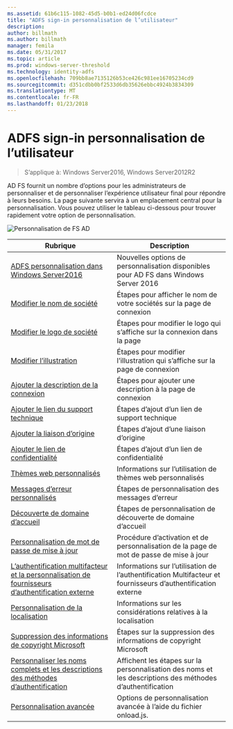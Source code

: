 ```yaml
---
ms.assetid: 61b6c115-1082-45d5-b0b1-ed24d06fcdce
title: "ADFS sign-in personnalisation de l’utilisateur"
description: 
author: billmath
ms.author: billmath
manager: femila
ms.date: 05/31/2017
ms.topic: article
ms.prod: windows-server-threshold
ms.technology: identity-adfs
ms.openlocfilehash: 709bb8ae7135126b53ce426c981ee16705234cd9
ms.sourcegitcommit: d351cdbb0bf2533d6db35626ebbc4924b3834309
ms.translationtype: MT
ms.contentlocale: fr-FR
ms.lasthandoff: 01/23/2018
---
```

# <a name="ad-fs-user-sign-in-customization"></a>ADFS sign-in personnalisation de l’utilisateur

>S’applique à: Windows Server2016, Windows Server2012R2

AD FS fournit un nombre d’options pour les administrateurs de personnaliser et de personnaliser l’expérience utilisateur final pour répondre à leurs besoins.  La page suivante servira à un emplacement central pour la personnalisation.  Vous pouvez utiliser le tableau ci-dessous pour trouver rapidement votre option de personnalisation.



![Personnalisation de FS AD](media/AD-FS-user-sign-in-customization/ADFS_Blue_Custom2.png) 
    
  







Rubrique|Description|
-----|-----|
[ADFS personnalisation dans Windows Server2016](AD-FS-Customization-in-Windows-Server-2016.md)|Nouvelles options de personnalisation disponibles pour AD FS dans Windows Server 2016|
[Modifier le nom de société](Change-the-company-name-on-the-AD-FS-sign-in-page.md)|Étapes pour afficher le nom de votre sociétés sur la page de connexion|
[Modifier le logo de société](Change-the-company-logo-on-the-AD-FS-sign-in-page.md)|Étapes pour modifier le logo qui s’affiche sur la connexion dans la page|
[Modifier l’illustration](Change-the-illustration-on-the-AD-FS-sign-in-page.md)|Étapes pour modifier l’illustration qui s’affiche sur la page de connexion|
[Ajouter la description de la connexion](Add-sign-in-page-description.md)|Étapes pour ajouter une description à la page de connexion|
[Ajouter le lien du support technique](Add-Help-Desk-Link.md)|Étapes d’ajout d’un lien de support technique|
[Ajouter la liaison d’origine](Add-Home-Link.md)|Étapes d’ajout d’une liaison d’origine|
[Ajouter le lien de confidentialité](Add-Privacy-Link.md)|Étapes d’ajout d’un lien de confidentialité|
[Thèmes web personnalisés](Custom-Web-Themes-in-AD-FS.md)|Informations sur l’utilisation de thèmes web personnalisés
[Messages d’erreur personnalisés](Custom-error-messages-for-AD-FS-sign-in-page.md)|Étapes de personnalisation des messages d’erreur
[Découverte de domaine d’accueil](Home-Realm-Discovery-Customization.md)|Étapes de personnalisation de découverte de domaine d’accueil|
[Personnalisation de mot de passe de mise à jour](Update-password-customization.md)|Procédure d’activation et de personnalisation de la page de mot de passe de mise à jour|
[L’authentification multifacteur et la personnalisation de fournisseurs d’authentification externe](Multi-factor-authentication-and-external-auth-providers-customization.md)|Informations sur l’utilisation de l’authentification Multifacteur et fournisseurs d’authentification externe|
[Personnalisation de la localisation](Customization-for-Localization.md)|Informations sur les considérations relatives à la localisation
[Suppression des informations de copyright Microsoft](Remove-the-Microsoft-copyright.md)|Étapes sur la suppression des informations de copyright Microsoft
[Personnaliser les noms complets et les descriptions des méthodes d’authentification](Customize-the-display-names-and-descriptions-for-authentication-methods.md)|Affichent les étapes sur la personnalisation des noms et les descriptions des méthodes d’authentification
[Personnalisation avancée](Advanced-Customization-of-AD-FS-Sign-in-Pages.md)|Options de personnalisation avancée à l’aide du fichier onload.js.




